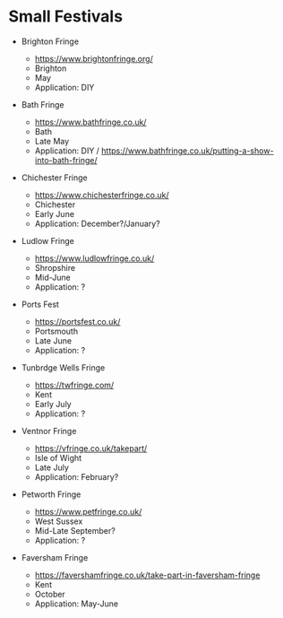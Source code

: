 # Small Festivals


- Brighton Fringe
  - https://www.brightonfringe.org/
  - Brighton
  - May
  - Application: DIY
 
- Bath Fringe
  - https://www.bathfringe.co.uk/
  - Bath
  - Late May
  - Application: DIY / https://www.bathfringe.co.uk/putting-a-show-into-bath-fringe/

- Chichester Fringe
  - https://www.chichesterfringe.co.uk/
  - Chichester
  - Early June
  - Application: December?/January?
 
- Ludlow Fringe
  - https://www.ludlowfringe.co.uk/
  - Shropshire
  - Mid-June
  - Application: ?

- Ports Fest
  - https://portsfest.co.uk/
  - Portsmouth
  - Late June
  - Application: ?

- Tunbrdge Wells Fringe
  - https://twfringe.com/
  - Kent
  - Early July
  - Application: ?

- Ventnor Fringe
  - https://vfringe.co.uk/takepart/
  - Isle of Wight
  - Late July
  - Application: February?

- Petworth Fringe
  - https://www.petfringe.co.uk/
  - West Sussex
  - Mid-Late September?
  - Application: ?

- Faversham Fringe
  - https://favershamfringe.co.uk/take-part-in-faversham-fringe
  - Kent
  - October
  - Application: May-June
 
